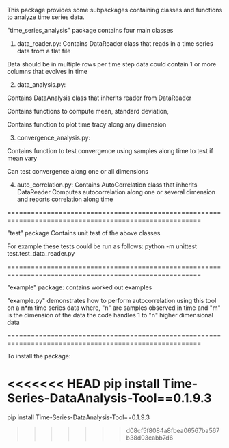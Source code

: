 This package provides some subpackages containing classes and functions to analyze time series data.

"time_series_analysis" package contains four main classes


1) data_reader.py:
Contains DataReader class that reads in a time series data from a flat file

Data should be in multiple rows per time step data could contain 1 or more columns that evolves in time


2) data_analysis.py:

Contains DataAnalysis class that inherits reader from DataReader

Contains functions to compute mean, standard deviation, 

Contains function to plot time tracy along any dimension


3) convergence_analysis.py:

Contains function to test convergence using samples along time to test if mean vary

Can test convergence along one or all dimensions


4) auto_correlation.py:
Contains AutoCorrelation class that inherits DataReader
Computes autocorrelation along one or several dimension and reports correlation along time

=======================================================================================================

"test" package 
Contains unit test of the above classes

For example these tests could be run as follows:
python -m unittest test.test_data_reader.py

=======================================================================================================

"example" package:
contains worked out examples 

"example.py" demonstrates how to perform autocorrelation using this tool on a n*m time series data
where, "n" are samples observed in time and "m" is the dimension of the data
the code handles 1 to "n" higher dimensional data

=======================================================================================================

To install the package:

<<<<<<< HEAD
pip install Time-Series-DataAnalysis-Tool==0.1.9.3
=======
pip install Time-Series-DataAnalysis-Tool==0.1.9.3
>>>>>>> d08cf5f8084a8fbea06567ba567b38d03cabb7d6

